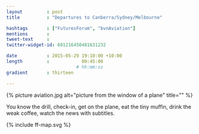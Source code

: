 ```yaml
---
layout         : post
title          : "Departures to Canberra/Sydney/Melbourne"

hashtags       : ["FuturesForum", "bvnAviation"]
mentions       : 
tweet-text     :
twitter-widget-id: 601216450481631232

date           : 2015-05-29 19:10:00 +10:00
length         :            00:45:00
                          # hh:mm:ss
gradient       : thirteen

---
```

{% picture aviation.jpg alt="picture from the window of a plane" title="" %}

You know the drill, check-in, get on the plane, eat the tiny muffin, drink the weak coffee, watch the news with subtitles.

<div class="the-map">{% include ff-map.svg %}</div>
